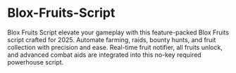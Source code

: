 # Blox-Fruits-Script
Blox Fruits Script elevate your gameplay with this feature-packed Blox Fruits script crafted for 2025. Automate farming, raids, bounty hunts, and fruit collection with precision and ease. Real-time fruit notifier, all fruits unlock, and advanced combat aids are integrated into this no-key required powerhouse script.
